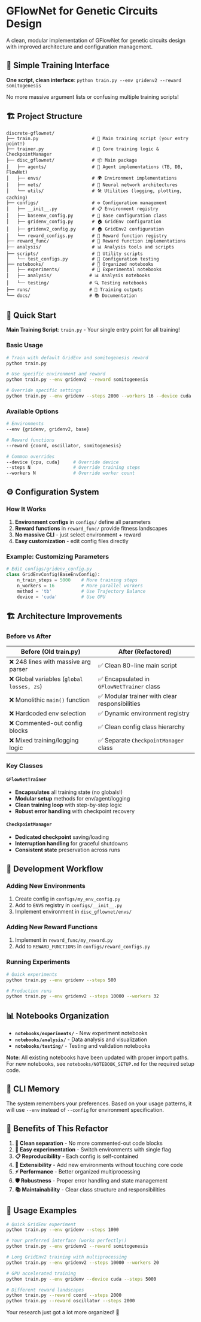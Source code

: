 # GFlowNet for Genetic Circuits Design

A clean, modular implementation of GFlowNet for genetic circuits design with improved architecture and configuration management.

## 🎯 **Simple Training Interface**

**One script, clean interface**: `python train.py --env gridenv2 --reward somitogenesis`

No more massive argument lists or confusing multiple training scripts!

## 🏗️ **Project Structure**

```
discrete-gflownet/
├── train.py                    # 🚀 Main training script (your entry point!)
├── trainer.py                  # 🎯 Core training logic & CheckpointManager
├── disc_gflownet/              # 📦 Main package
│   ├── agents/                 # 🤖 Agent implementations (TB, DB, FlowNet)
│   ├── envs/                   # 🌍 Environment implementations
│   ├── nets/                   # 🧠 Neural network architectures
│   └── utils/                  # 🛠️ Utilities (logging, plotting, caching)
├── configs/                    # ⚙️ Configuration management
│   ├── __init__.py             # 📋 Environment registry
│   ├── baseenv_config.py       # 🔧 Base configuration class
│   ├── gridenv_config.py       # 🏠 GridEnv configuration
│   ├── gridenv2_config.py      # 🏠 GridEnv2 configuration
│   └── reward_configs.py       # 🎁 Reward function registry
├── reward_func/                # 🎯 Reward function implementations
├── analysis/                   # 📊 Analysis tools and scripts
├── scripts/                    # 🔧 Utility scripts
│   └── test_configs.py         # 🧪 Configuration testing
├── notebooks/                  # 📓 Organized notebooks
│   ├── experiments/            # 🧪 Experimental notebooks
│   ├── analysis/              # 📊 Analysis notebooks
│   └── testing/               # 🔍 Testing notebooks
├── runs/                      # 💾 Training outputs
└── docs/                      # 📚 Documentation

```

## 🚀 **Quick Start**

**Main Training Script**: `train.py` - Your single entry point for all training!

### Basic Usage
```bash
# Train with default GridEnv and somitogenesis reward
python train.py

# Use specific environment and reward  
python train.py --env gridenv2 --reward somitogenesis

# Override specific settings
python train.py --env gridenv --steps 2000 --workers 16 --device cuda
```

### Available Options
```bash
# Environments
--env {gridenv, gridenv2, base}

# Reward functions  
--reward {coord, oscillator, somitogenesis}

# Common overrides
--device {cpu, cuda}     # Override device
--steps N                # Override training steps
--workers N              # Override worker count
```

## ⚙️ **Configuration System**

### How It Works
1. **Environment configs** in `configs/` define all parameters
2. **Reward functions** in `reward_func/` provide fitness landscapes  
3. **No massive CLI** - just select environment + reward
4. **Easy customization** - edit config files directly

### Example: Customizing Parameters
```python
# Edit configs/gridenv_config.py
class GridEnvConfig(BaseEnvConfig):
    n_train_steps = 5000    # More training steps
    n_workers = 16          # More parallel workers
    method = 'tb'           # Use Trajectory Balance
    device = 'cuda'         # Use GPU
```

## 🏗️ **Architecture Improvements**

### Before vs After

| **Before (Old train.py)** | **After (Refactored)** |
|---------------------------|------------------------|
| ❌ 248 lines with massive arg parser | ✅ Clean 80-line main script |
| ❌ Global variables (`global losses, zs`) | ✅ Encapsulated in `GFlowNetTrainer` class |  
| ❌ Monolithic `main()` function | ✅ Modular trainer with clear responsibilities |
| ❌ Hardcoded env selection | ✅ Dynamic environment registry |
| ❌ Commented-out config blocks | ✅ Clean config class hierarchy |
| ❌ Mixed training/logging logic | ✅ Separate `CheckpointManager` class |

### Key Classes

#### `GFlowNetTrainer`
- **Encapsulates** all training state (no globals!)
- **Modular setup** methods for env/agent/logging
- **Clean training loop** with step-by-step logic
- **Robust error handling** with checkpoint recovery

#### `CheckpointManager`  
- **Dedicated checkpoint** saving/loading
- **Interruption handling** for graceful shutdowns
- **Consistent state** preservation across runs

## 🧪 **Development Workflow**

### Adding New Environments
1. Create config in `configs/my_env_config.py`
2. Add to `ENVS` registry in `configs/__init__.py`
3. Implement environment in `disc_gflownet/envs/`

### Adding New Reward Functions
1. Implement in `reward_func/my_reward.py`
2. Add to `REWARD_FUNCTIONS` in `configs/reward_configs.py`

### Running Experiments
```bash
# Quick experiments
python train.py --env gridenv --steps 500

# Production runs  
python train.py --env gridenv2 --steps 10000 --workers 32
```

## 📊 **Notebooks Organization**

- **`notebooks/experiments/`** - New experiment notebooks
- **`notebooks/analysis/`** - Data analysis and visualization  
- **`notebooks/testing/`** - Testing and validation notebooks

**Note**: All existing notebooks have been updated with proper import paths. For new notebooks, see `notebooks/NOTEBOOK_SETUP.md` for the required setup code.

## 🔧 **CLI Memory**

The system remembers your preferences. Based on your usage patterns, it will use `--env` instead of `--config` for environment specification.

## 🎯 **Benefits of This Refactor**

1. **🧹 Clean separation** - No more commented-out code blocks
2. **🔄 Easy experimentation** - Switch environments with single flag
3. **📋 Reproducibility** - Each config is self-contained
4. **🔧 Extensibility** - Add new environments without touching core code
5. **⚡ Performance** - Better organized multiprocessing
6. **🛡️ Robustness** - Proper error handling and state management
7. **📚 Maintainability** - Clear class structure and responsibilities

## 🔮 **Usage Examples**

```bash
# Quick GridEnv experiment
python train.py --env gridenv --steps 1000

# Your preferred interface (works perfectly!)
python train.py --env gridenv2 --reward somitogenesis

# Long GridEnv2 training with multiprocessing  
python train.py --env gridenv2 --steps 10000 --workers 20

# GPU accelerated training
python train.py --env gridenv --device cuda --steps 5000

# Different reward landscapes
python train.py --reward coord --steps 2000
python train.py --reward oscillator --steps 2000  
```

Your research just got a lot more organized! 🚀 